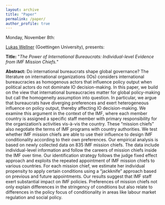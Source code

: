 ```yaml
---
layout: archive
title: "Paper"
permalink: /paper/
author_profile: true
---
```


Monday, November 8th:

[Lukas Wellner](https://www.uni-goettingen.de/de/588066.html) (Goettingen University), presents:

**Title:** "*The Power of International Bureaucrats: Individual-level Evidence from IMF Mission Chiefs.*"

**Abstract:**
Do international bureaucrats shape global governance? The literature on international organizations (IOs) considers international bureaucracies as homogenous actors that influence policy output when political actors do not dominate IO decision-making. In this paper, we build on the view that international bureaucracies matter for global policy-making but call the homogeneity assumption into question. In particular, we argue that bureaucrats have diverging preferences and exert heterogeneous influence on policy output, thereby affecting IO decision-making. We examine this argument in the context of the IMF, where each member country is assigned a specific staff member with primary responsibility for the organization’s activities vis-à-vis the country. These “mission chiefs” also negotiate the terms of IMF programs with country authorities. We test whether IMF mission chiefs are able to use their influence to design IMF conditionality according to their own preferences. Our empirical analysis is based on newly collected data on 835 IMF mission chiefs. The data include individual-level information and follow the careers of mission chiefs inside the IMF over time. Our identification strategy follows the judge fixed effect approach and exploits the repeated appointment of IMF mission chiefs to various countries. For each mission chief, we estimate her individual propensity to apply certain conditions using a “jackknife” approach based on previous and future appointments. Our results suggest that IMF staff exert substantial impact on IMF policies. Preferences of mission chiefs not only explain differences in the stringency of conditions but also relate to differences in the policy focus of conditionality in areas like labour market regulation and social policy.
